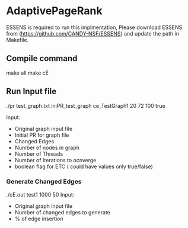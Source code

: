 # AdaptivePageRank

ESSENS is required to run this implmentation, Please download ESSENS from (https://github.com/CANDY-NSF/ESSENS) and update the path in Makefile.

## Compile command
make all
make cE

## Run Input file

./pr test_graph.txt iniPR_test_graph ce_TestGraph1 20 72 100 true

Input: 
  - Original graph input file
  - Initial PR for graph file
  - Changed Edges
  - Number of nodes in graph
  - Number of Threads
  - Number of Iterations to ocnverge
  - boolean flag for ETC ( could have values only true/false)
  
### Generate Changed Edges
  ./cE.out  test1 1000 50
 Input:
 - Original graph input file
 - Number of changed edges to generate
 - % of edge insertion
 
